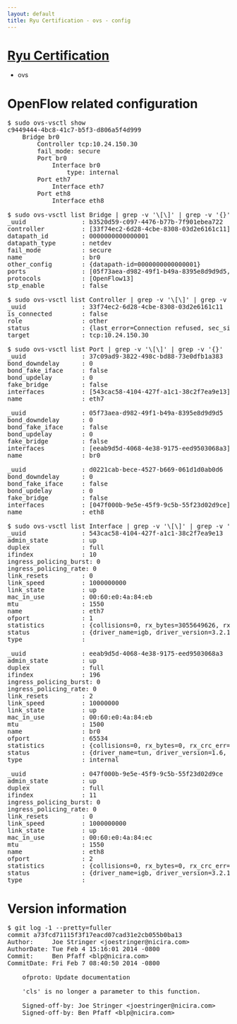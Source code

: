 ```yaml
---
layout: default
title: Ryu Certification - ovs - config
---
```

# [Ryu Certification](http://osrg.github.io/ryu/certification.html)
* ovs 

# OpenFlow related configuration
<pre>
$ sudo ovs-vsctl show
c9449444-4bc8-41c7-b5f3-d806a5f4d999
    Bridge br0
        Controller tcp:10.24.150.30
        fail_mode: secure
        Port br0
            Interface br0
                type: internal
        Port eth7
            Interface eth7
        Port eth8
            Interface eth8

$ sudo ovs-vsctl list Bridge | grep -v '\[\]' | grep -v '{}'
_uuid               : b3520d59-c097-4476-b77b-7f901ebea722
controller          : [33f74ec2-6d28-4cbe-8308-03d2e6161c11]
datapath_id         : 0000000000000001
datapath_type       : netdev
fail_mode           : secure
name                : br0
other_config        : {datapath-id=0000000000000001}
ports               : [05f73aea-d982-49f1-b49a-8395e8d9d9d5, 37c09ad9-3822-498c-bd88-73e0dfb1a383, d0221cab-bece-4527-b669-061d1d0ab0d6]
protocols           : [OpenFlow13]
stp_enable          : false

$ sudo ovs-vsctl list Controller | grep -v '\[\]' | grep -v '{}'
_uuid               : 33f74ec2-6d28-4cbe-8308-03d2e6161c11
is_connected        : false
role                : other
status              : {last_error=Connection refused, sec_since_connect=311, sec_since_disconnect=4, state=BACKOFF}
target              : tcp:10.24.150.30

$ sudo ovs-vsctl list Port | grep -v '\[\]' | grep -v '{}'
_uuid               : 37c09ad9-3822-498c-bd88-73e0dfb1a383
bond_downdelay      : 0
bond_fake_iface     : false
bond_updelay        : 0
fake_bridge         : false
interfaces          : [543cac58-4104-427f-a1c1-38c2f7ea9e13]
name                : eth7

_uuid               : 05f73aea-d982-49f1-b49a-8395e8d9d9d5
bond_downdelay      : 0
bond_fake_iface     : false
bond_updelay        : 0
fake_bridge         : false
interfaces          : [eeab9d5d-4068-4e38-9175-eed9503068a3]
name                : br0

_uuid               : d0221cab-bece-4527-b669-061d1d0ab0d6
bond_downdelay      : 0
bond_fake_iface     : false
bond_updelay        : 0
fake_bridge         : false
interfaces          : [047f000b-9e5e-45f9-9c5b-55f23d02d9ce]
name                : eth8

$ sudo ovs-vsctl list Interface | grep -v '\[\]' | grep -v '{}'
_uuid               : 543cac58-4104-427f-a1c1-38c2f7ea9e13
admin_state         : up
duplex              : full
ifindex             : 10
ingress_policing_burst: 0
ingress_policing_rate: 0
link_resets         : 0
link_speed          : 1000000000
link_state          : up
mac_in_use          : 00:60:e0:4a:84:eb
mtu                 : 1550
name                : eth7
ofport              : 1
statistics          : {collisions=0, rx_bytes=3055649626, rx_crc_err=0, rx_dropped=0, rx_errors=0, rx_frame_err=0, rx_over_err=0, rx_packets=72558171, tx_bytes=0, tx_dropped=0, tx_errors=0, tx_packets=0}
status              : {driver_name=igb, driver_version=3.2.10-k, firmware_version=3.10-0}
type                : 

_uuid               : eeab9d5d-4068-4e38-9175-eed9503068a3
admin_state         : up
duplex              : full
ifindex             : 196
ingress_policing_burst: 0
ingress_policing_rate: 0
link_resets         : 2
link_speed          : 10000000
link_state          : up
mac_in_use          : 00:60:e0:4a:84:eb
mtu                 : 1500
name                : br0
ofport              : 65534
statistics          : {collisions=0, rx_bytes=0, rx_crc_err=0, rx_dropped=0, rx_errors=0, rx_frame_err=0, rx_over_err=0, rx_packets=0, tx_bytes=0, tx_dropped=0, tx_errors=0, tx_packets=0}
status              : {driver_name=tun, driver_version=1.6, firmware_version=N/A}
type                : internal

_uuid               : 047f000b-9e5e-45f9-9c5b-55f23d02d9ce
admin_state         : up
duplex              : full
ifindex             : 11
ingress_policing_burst: 0
ingress_policing_rate: 0
link_resets         : 0
link_speed          : 1000000000
link_state          : up
mac_in_use          : 00:60:e0:4a:84:ec
mtu                 : 1550
name                : eth8
ofport              : 2
statistics          : {collisions=0, rx_bytes=0, rx_crc_err=0, rx_dropped=0, rx_errors=0, rx_frame_err=0, rx_over_err=0, rx_packets=0, tx_bytes=1382538, tx_dropped=0, tx_errors=0, tx_packets=14772}
status              : {driver_name=igb, driver_version=3.2.10-k, firmware_version=3.10-0}
type                : 
</pre>

# Version information
<pre>
$ git log -1 --pretty=fuller
commit a73fcd71115f3f17eacd07cad31e2cb055b0ba13
Author:     Joe Stringer &lt;joestringer@nicira.com&gt;
AuthorDate: Tue Feb 4 15:16:01 2014 -0800
Commit:     Ben Pfaff &lt;blp@nicira.com&gt;
CommitDate: Fri Feb 7 08:40:50 2014 -0800

    ofproto: Update documentation
    
    'cls' is no longer a parameter to this function.
    
    Signed-off-by: Joe Stringer &lt;joestringer@nicira.com&gt;
    Signed-off-by: Ben Pfaff &lt;blp@nicira.com&gt;
</pre>
